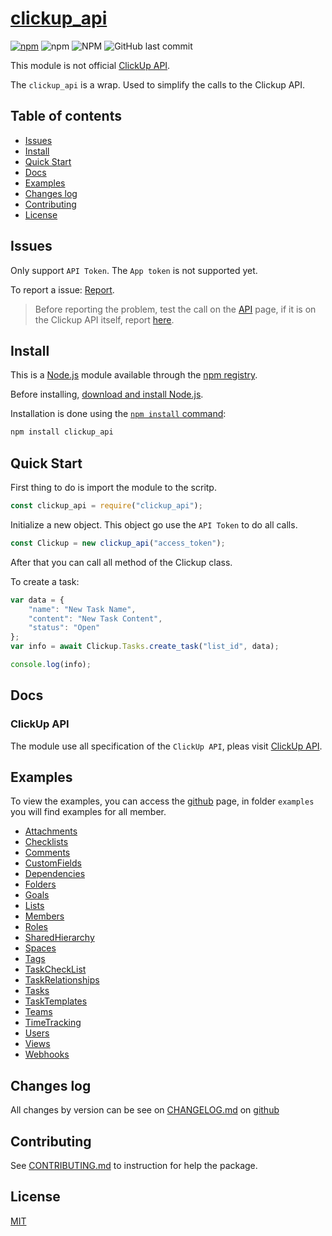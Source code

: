 # [clickup_api](https://clickup.com/)

[![npm](https://img.shields.io/npm/v/clickup_api?style=flat-square)](https://www.npmjs.com/package/clickup_api)
![npm](https://img.shields.io/npm/dw/clickup_api?style=flat-square&)
![NPM](https://img.shields.io/npm/l/clickup_api?style=flat-square)
![GitHub last commit](https://img.shields.io/github/last-commit/lpg2709/clickup_api?style=flat-square)

This module is not official [ClickUp API](https://clickup.com/api).

The ```clickup_api``` is a wrap. Used to simplify the calls to the Clickup API.

## Table of contents

- [Issues](#issues)
- [Install](#install)
- [Quick Start](#quick-start)
- [Docs](#docs)
- [Examples](#examples)
- [Changes log](#changes-log)
- [Contributing](#contributing)
- [License](#license)

## Issues

Only support ```API Token```. The ```App token``` is not supported yet.

To report a issue: [Report](https://github.com/lpg2709/clickup_api/issues).

> Before reporting the problem, test the call on the [API](https://clickup.com/api) page, if it is on the Clickup API itself, report [here](https://feedback.clickup.com/).

## Install

This is a [Node.js](https://nodejs.org/en/) module available through the
[npm registry](https://www.npmjs.com/).

Before installing, [download and install Node.js](https://nodejs.org/en/download/).

Installation is done using the
[`npm install` command](https://docs.npmjs.com/getting-started/installing-npm-packages-locally):

```bash
npm install clickup_api
```

## Quick Start

First thing to do is import the module to the scritp.

```javascript
const clickup_api = require("clickup_api");
```

Initialize a new object. This object go use the ```API Token``` to do all calls.

```javascript
const Clickup = new clickup_api("access_token");
```

After that you can call all method of the Clickup class.

To create a task:

```javascript
var data = {
    "name": "New Task Name",
    "content": "New Task Content",
    "status": "Open"
};
var info = await Clickup.Tasks.create_task("list_id", data);

console.log(info);
```

## Docs

### ClickUp API

The module use all specification of the ```ClickUp API```, pleas visit [ClickUp API](https://clickup.com/api).

## Examples

To view the examples, you can access the [github](https://github.com/lpg2709/clickup_api) page, in folder ```examples``` you will find examples for all member.

- [Attachments](https://github.com/lpg2709/clickup_api/tree/master/examples/Attachments)
- [Checklists](https://github.com/lpg2709/clickup_api/tree/master/examples/Checklists)
- [Comments](https://github.com/lpg2709/clickup_api/tree/master/examples/Comments)
- [CustomFields](https://github.com/lpg2709/clickup_api/tree/master/examples/CustomFields)
- [Dependencies](https://github.com/lpg2709/clickup_api/tree/master/examples/Dependencies)
- [Folders](https://github.com/lpg2709/clickup_api/tree/master/examples/Folders)
- [Goals](https://github.com/lpg2709/clickup_api/tree/master/examples/Goals)
- [Lists](https://github.com/lpg2709/clickup_api/tree/master/examples/Lists)
- [Members](https://github.com/lpg2709/clickup_api/tree/master/examples/Members)
- [Roles](https://github.com/lpg2709/clickup_api/tree/master/examples/Roles)
- [SharedHierarchy](https://github.com/lpg2709/clickup_api/tree/master/examples/SharedHierarchy)
- [Spaces](https://github.com/lpg2709/clickup_api/tree/master/examples/Spaces)
- [Tags](https://github.com/lpg2709/clickup_api/tree/master/examples/Tags)
- [TaskCheckList](https://github.com/lpg2709/clickup_api/tree/master/examples/TaskCheckList)
- [TaskRelationships](https://github.com/lpg2709/clickup_api/tree/master/examples/TaskRelationships)
- [Tasks](https://github.com/lpg2709/clickup_api/tree/master/examples/Tasks)
- [TaskTemplates](https://github.com/lpg2709/clickup_api/tree/master/examples/TaskTemplates)
- [Teams](https://github.com/lpg2709/clickup_api/tree/master/examples/Teams)
- [TimeTracking](https://github.com/lpg2709/clickup_api/tree/master/examples/TimeTracking)
- [Users](https://github.com/lpg2709/clickup_api/tree/master/examples/Users)
- [Views](https://github.com/lpg2709/clickup_api/tree/master/examples/Views)
- [Webhooks](https://github.com/lpg2709/clickup_api/tree/master/examples/Webhooks)

## Changes log

All changes by version can be see on [CHANGELOG.md](https://raw.githubusercontent.com/lpg2709/clickup_api/master/CHANGELOG.md) on [github](https://github.com/lpg2709/clickup_api)

## Contributing

See [CONTRIBUTING.md](https://github.com/lpg2709/clickup_api/blob/master/CONTRIBUTING.md) to instruction for help the package.

## License

[MIT](LICENSE)
